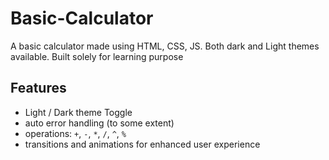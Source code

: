 # Basic-Calculator
A basic calculator made using HTML, CSS, JS. Both dark and Light themes available. Built solely for learning purpose
## Features
- Light / Dark theme Toggle
- auto error handling (to some extent)
- operations: `+`, `-`, `*`, `/`, `^`, `%`
- transitions and animations for enhanced user experience
